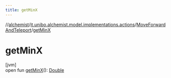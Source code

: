 ```yaml
---
title: getMinX
---
```

//[alchemist](../../../index.html)/[it.unibo.alchemist.model.implementations.actions](../index.html)/[MoveForwardAndTeleport](index.html)/[getMinX](get-min-x.html)



# getMinX



[jvm]\
open fun [getMinX](get-min-x.html)(): [Double](https://kotlinlang.org/api/latest/jvm/stdlib/kotlin/-double/index.html)




